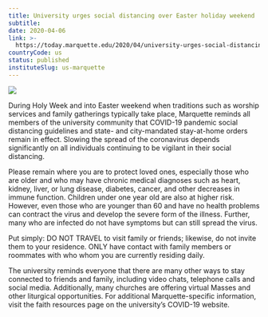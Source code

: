 ```yaml
---
title: University urges social distancing over Easter holiday weekend
subtitle: 
date: 2020-04-06
link: >-
  https://today.marquette.edu/2020/04/university-urges-social-distancing-over-easter-holiday-weekend/
countryCode: us
status: published
instituteSlug: us-marquette
---
```

![](https://today.marquette.edu/wp-content/uploads/2017/01/spring-4.jpg)

During Holy Week and into Easter weekend when traditions such as worship services and family gatherings typically take place, Marquette reminds all members of the university community that COVID-19 pandemic social distancing guidelines and state- and city-mandated stay-at-home orders remain in effect. Slowing the spread of the coronavirus depends significantly on all individuals continuing to be vigilant in their social distancing.

Please remain where you are to protect loved ones, especially those who are older and who may have chronic medical diagnoses such as heart, kidney, liver, or lung disease, diabetes, cancer, and other decreases in immune function. Children under one year old are also at higher risk. However, even those who are younger than 60 and have no health problems can contract the virus and develop the severe form of the illness. Further, many who are infected do not have symptoms but can still spread the virus.

Put simply: DO NOT TRAVEL to visit family or friends; likewise, do not invite them to your residence. ONLY have contact with family members or roommates with who whom you are currently residing daily.

The university reminds everyone that there are many other ways to stay connected to friends and family, including video chats, telephone calls and social media. Additionally, many churches are offering virtual Masses and other liturgical opportunities. For additional Marquette-specific information, visit the faith resources page on the university’s COVID-19 website.
